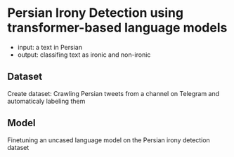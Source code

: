# Persian Irony Detection using transformer-based language models

- input: a text in Persian
- output: classifing text as ironic and non-ironic

## Dataset
Create dataset: Crawling Persian tweets from a channel on Telegram and automaticaly labeling them

## Model
Finetuning an uncased language model on the Persian irony detection dataset